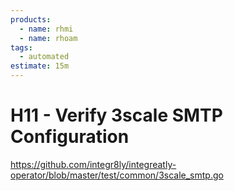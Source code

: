 ```yaml
---
products:
  - name: rhmi
  - name: rhoam
tags:
  - automated
estimate: 15m
---
```


# H11 - Verify 3scale SMTP Configuration

https://github.com/integr8ly/integreatly-operator/blob/master/test/common/3scale_smtp.go
